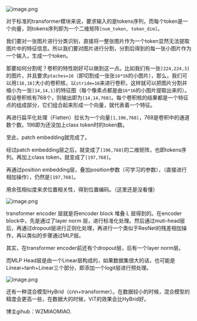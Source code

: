 ![image.png](https://youki-1330066034.cos.ap-guangzhou.myqcloud.com/machine-learning/202411070918355.png)

对于标准的transformer模块来说，要求输入的是tokens序列，而每个token是一个向量，则tokens序列即为一个二维矩阵`[num_token, token_dim]`。

我们要对一张图片进行分类识别，直接将一整张图片作为一个token显然无法提取图片中的特征信息。所以我们要对图片进行分割，分割后得到的每一张小图片作为一个输入，生成一个token。

那要如何分割呢？卷积的特性刚好可以做到这一点。比如我们有一张`[224,224,3]`的图片，并且要求`ptaches=16`（即切割成一张张`16*16`的小图片），那么，我们可以用`[16,16]`大小的卷积核，以`stride=16`来进行卷积，这样就可以把图片分割并缩小为一张`[14,14,1]`的特征图（每个像素点都是由`16*16`的小图片提取出来的）。假设卷积核有768个，则输出即为`[14,14,768]`。每个卷积核的结果都是一个特征点的组成部分，它们组合起来形成一个向量，就代表着一个特征。

再进行扁平化处理（Flatten）拉长为一个向量`[1,196,768]`，768是卷积中的通道数个数。196即为还没加上class token时的token数。

至此，patch embedding就完成了。

经过patch embedding层之后，就变成了`[196,768]`的二维矩阵，也即tokens序列。再加上class token，就变成了`[197,768]`。

再通过position embedding层，叠加position参数（可学习的参数），（直接进行相加操作），仍然是`[197,768]`。

用余弦相似度来求位置相关性，得到位置编码。（这里还是没看懂）

![image.png](https://youki-1330066034.cos.ap-guangzhou.myqcloud.com/machine-learning/202411070954790.png)

transformer encoder 层就是将encoder block 堆叠 L 层得到的。在encoder block中，先是通过了layer norm 层，进行标准化处理。然后通过muti-head层后，再通过dropout层进行正则化处理，再进行一个类似于ResNet的残差相加操作，再以类似的步骤通过MLP层。

其实，在transformer encoder前还有个dropout层，后有一个layer norm层。

而MLP Head层是由一个Linear层构成的，如果数据集很大的话，也可能是Linear+tanh+Linear三个部分，即添加一个logit层进行预处理。

![image.png](https://youki-1330066034.cos.ap-guangzhou.myqcloud.com/machine-learning/202411071513361.png)

还有一种混合模型HyBrid（cnn+transformer）。在数据较小的时候，混合模型的精度会更高一些，在数据大的时候，ViT的效果会比HyBrid好。

博主gihub：WZMIAOMIAO.